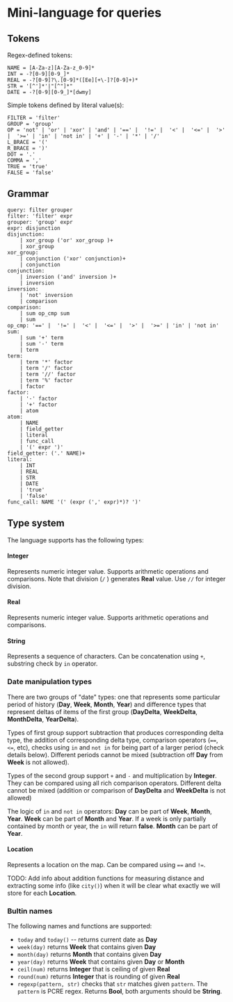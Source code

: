 # Mini-language for queries

## Tokens
Regex-defined tokens:
```
NAME = [A-Za-z][A-Za-z_0-9]*
INT = -?[0-9][0-9_]*
REAL = -?[0-9]?\.[0-9]*([Ee][+\-]?[0-9]+)*
STR = '[^']*'|"[^"]*"
DATE = -?[0-9][0-9_]*[dwmy]
```
Simple tokens defined by literal value(s):
```
FILTER = 'filter'
GROUP = 'group'
OP = 'not' | 'or' | 'xor' | 'and' | '==' |  '!=' |  '<' |  '<=' |  '>' |  '>=' | 'in' | 'not in' | '+' | '-' | '*' | '/'
L_BRACE = '('
R_BRACE = ')'
DOT = '.'
COMMA = ','
TRUE = 'true'
FALSE = 'false'
```
## Grammar
```
query: filter grouper
filter: 'filter' expr
grouper: 'group' expr
expr: disjunction
disjunction:
    | xor_group ('or' xor_group )+ 
    | xor_group
xor_group:
    | conjunction ('xor' conjunction)+
    | conjunction
conjunction:
    | inversion ('and' inversion )+ 
    | inversion
inversion:
    | 'not' inversion 
    | comparison
comparison: 
    | sum op_cmp sum
    | sum
op_cmp: '==' |  '!=' |  '<' |  '<=' |  '>' |  '>=' | 'in' | 'not in'
sum: 
    | sum '+' term
    | sum '-' term
    | term
term:
    | term '*' factor
    | term '/' factor
    | term '//' factor
    | term '%' factor
    | factor
factor: 
    | '-' factor
    | '+' factor
    | atom
atom:
    | NAME
    | field_getter
    | literal 
    | func_call
    | '(' expr ')'
field_getter: ('.' NAME)+
literal:
    | INT
    | REAL
    | STR
    | DATE
    | 'true'
    | 'false'
func_call: NAME '(' (expr (',' expr)*)? ')'
```

## Type system

The language supports has the following types:

#### Integer
Represents numeric integer value.
Supports arithmetic operations and comparisons.
Note that division (`/` ) generates **Real** value.
Use `//` for integer division.

#### Real
Represents numeric integer value.
Supports arithmetic operations and comparisons.

####  String
Represents a sequence of characters. 
Can be concatenation using `+`, substring check by `in` operator. 

### Date manipulation types

There are two groups of "date" types: one that represents some particular
period of history (**Day**, **Week**, **Month**, **Year**) and difference 
types that represent deltas of items of the first group 
(**DayDelta**, **WeekDelta**, **MonthDelta**, **YearDelta**). 

Types of first group support subtraction that produces corresponding delta type, 
the addition of corresponding delta type, comparison operators (`==`, `<=`, etc),
checks using `in` and `not in` for being part of a larger period (check details below). 
Different periods cannot be mixed (subtraction off **Day** from **Week** is not allowed).

Types of the second group support `+` and `-` and multiplication by **Integer**.
They can be compared using all rich comparison operators.
Different delta cannot be mixed (addition or comparison of **DayDelta** and **WeekDelta** is not allowed)


The logic of `in` and `not in` operators:
**Day** can be part of **Week**, **Month**, **Year**.
**Week** can be part of **Month** and **Year**. 
If a week is only partially contained by month or year, the `in` will return **false**.
**Month** can be part of **Year**.


#### Location
Represents a location on the map.
Can be compared using `==` and `!=`.

TODO: Add info about addition functions for measuring distance and extracting some info (like `city()`)
when it will be clear what exactly we will store for each **Location**.

### Bultin names

The following names and functions are supported:

- `today` and `today()` -- returns current date as **Day**
- `week(day)`  returns **Week** that contains given **Day**
- `month(day)`  returns **Month** that contains given **Day**
- `year(day)`  returns **Week** that contains given **Day** or **Month**
- `ceil(num)` returns **Integer** that is ceiling of given **Real**
- `round(num)` returns **Integer** that is rounding of given **Real**
- `regexp(pattern, str)` checks that `str` matches given `pattern`. 
  The `pattern` is PCRE regex.
  Returns **Bool**, both arguments should be **String**.

